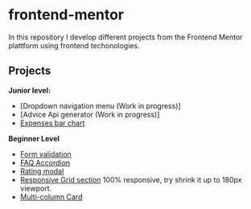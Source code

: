# frontend-mentor

In this repository I develop different projects from the Frontend Mentor plattform using frontend techonologies.

## Projects

**Junior level:**
  - [Dropdown navigation menu (Work in progress)] 
  - [Advice Api generator (Work in progress)] 
  - [Expenses bar chart](https://alexcumplido.github.io/frontend-mentor/bar-chart)

**Beginner Level**
  - [Form validation](https://alexcumplido.github.io/frontend-mentor/form-validation)
  - [FAQ Accordion](https://alexcumplido.github.io/frontend-mentor/faq-accordion)
  - [Rating modal](https://alexcumplido.github.io/frontend-mentor/rating-component)
  - [Responsive Grid section](https://alexcumplido.github.io/frontend-mentor/grid-section) 100% responsive, try shrink it up to 180px viewport.
  - [Multi-column Card](https://alexcumplido.github.io/frontend-mentor/card-component)